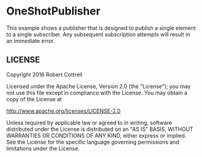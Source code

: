 # OneShotPublisher

This example shows a publisher that is designed to publish a single element
to a single subscriber. Any subsequent subscription attempts will result in
an immediate error.

## LICENSE

Copyright 2016 Robert Cottrell

Licensed under the Apache License, Version 2.0 (the "License");
you may not use this file except in compliance with the License.
You may obtain a copy of the License at

<http://www.apache.org/licenses/LICENSE-2.0>

Unless required by applicable law or agreed to in writing, software
distributed under the License is distributed on an "AS IS" BASIS,
WITHOUT WARRANTIES OR CONDITIONS OF ANY KIND, either express or implied.
See the License for the specific language governing permissions and
limitations under the License.